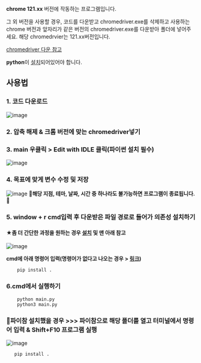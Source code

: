 **chrome 121.xx** 버전에 작동하는 프로그램입니다. 

그 외 버전을 사용할 경우, 코드를 다운받고 chromedriver.exe를 삭제하고 사용하는 chrome 버전과 앞자리가 같은 버전의 chromedriver.exe를 다운받아 폴더에 넣어주세요. 해당 chromedrvier는 121.xx버전입니다.

  [chromedriver 다운 참고](https://to-all-rounder.tistory.com/entry/ChromeDriver-%EB%B2%84%EC%A0%84%EB%B3%84-%EB%8B%A4%EC%9A%B4%EB%A1%9C%EB%93%9C)        




**python**이 [설치](https://blog.naver.com/PostView.nhn?blogId=gonzo52&logNo=221506369597)되어있어야 합니다.  
  
  
## 사용법  
  
   ### **1. 코드 다운로드**
![image](https://github.com/sumin34/seleniumEscapeMac/assets/73535327/ad1f9959-fc5b-4d4d-8703-4e0366d7fa00)


  ### **2. 압축 해제 & 크롬 버전에 맞는 chromedriver넣기**

  ### **3. main 우클릭 > Edit with IDLE 클릭(파이썬 설치 필수)**
  ![image](https://github.com/sumin34/seleniumEscapeMac/assets/73535327/4da15e9a-4c85-4a7c-9978-3c9740a1c16d)


  ### **4. 목표에 맞게 변수 수정 및 저장**
  ![image](https://github.com/sumin34/seleniumEscapeMac/assets/73535327/8c388e53-9169-4e13-9aa3-230446dc04e0)
  :gem:**해당 지점, 테마, 날짜, 시간 중 하나라도 불가능하면 프로그램이 종료됩니다.**:gem:

  ### **5. window + r cmd입력 후 다운받은 파일 경로로 들어가 의존성 설치하기**
  #### **★좀 더 간단한 과정을 원하는 경우 [설치](https://www.jetbrains.com/ko-kr/pycharm/download/?section=windows) 및 맨 아래 참고**
  
![image](https://github.com/sumin34/seleniumEscapeMac/assets/73535327/d56f1d84-714e-412e-8021-fdbab1314e16)  

  **cmd에 아래 명령어 입력(명령어가 없다고 나오는 경우 > [링크](https://balabala.tistory.com/76#:~:text=Python%EC%97%90%EB%8A%94%20%EB%8B%A4%EC%96%91%ED%95%9C%20%ED%8C%A8%ED%82%A4%EC%A7%80%EC%99%80%20%EB%9D%BC%EC%9D%B4%EB%B8%8C%EB%9F%AC%EB%A6%AC%EB%A5%BC%20%EC%9E%88%EB%8A%94%EB%8D%B0%2C%20Python%20%ED%8C%A8%ED%82%A4%EC%A7%80%20%EA%B4%80%EB%A6%AC%EC%9E%90%EC%9D%B8,install%20%EB%AA%85%EB%A0%B9%EC%96%B4%EA%B0%80%20%EC%8B%A4%ED%96%89%20%EA%B0%80%EB%8A%A5%ED%95%9C%20%EA%B2%83%EC%9D%84%20%ED%99%95%EC%9D%B8%ED%95%A0%20%EC%88%98%20%EC%9E%88%EB%8B%A4.))**

        pip install .
  
   ### **6.cmd에서 실행하기**

        python main.py
        python3 main.py


 ### :gem:**파이참 설치했을 경우 >>> 파이참으로 해당 폴더를 열고 터미널에서 명령어 입력 & Shift+F10 프로그램 실행**
![image](https://github.com/sumin34/seleniumEscapeMac/assets/73535327/e56a0301-71ef-4fa9-b098-0ab67e3337a6)

       pip install .

